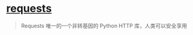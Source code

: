 # [requests](https://2.python-requests.org//zh_CN/latest/)

> Requests 唯一的一个非转基因的 Python HTTP 库，人类可以安全享用